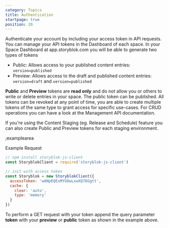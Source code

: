 ```yaml
---
category: Topics
title: Authentication
startpage: true
position: 20
---
```


Authenticate your account by including your access token in API requests. You can manage your API tokens in the Dashboard of each space. In your Space Dashboard at app.storyblok.com you will be able to generate two types of tokens

- Public: Allows access to your published content entries: `version=published` 
- Preview: Allows access to the draft and published content entries:  `version=draft` and `version=published`

**Public** and **Preview** tokens are **read only** and do not allow you or others to write or delete entries in your space. The public token can be published. All tokens can be revoked at any point of time, you are able to create multiple tokens of the same type to grant access for specific use-cases. For CRUD operations you can have a look at the Management API documentation.

If you're using the Content Staging (eg. Release and Schedule) feature you can also create Public and Preview tokens for each staging environment.

;examplearea

Example Request

<div v-show="$store.state.codelang == 'javascript'">

```javascript
// npm install storyblok-js-client
const StoryblokClient = require('storyblok-js-client')

// init with access token
const Storyblok = new StoryblokClient({
  accessToken: 'wANpEQEsMYGOwLxwXQ76Ggtt',
  cache: {
    clear: 'auto',
    type: 'memory'
  }
})
```

</div> 

<RequestExample url="https://api.storyblok.com/v1/cdn/stories?token=wANpEQEsMYGOwLxwXQ76Ggtt"></RequestExample>

To perform a GET request with your token append the query parameter **token** with your **preview** or **public** token as shown in the example above.